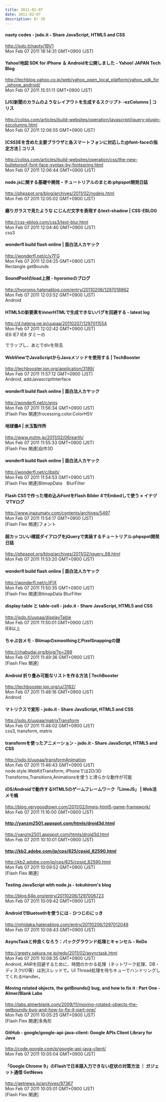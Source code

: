 ```yaml
---
title: 2011-02-07
date: 2011-02-07
description: B! 30
---
```


#### naoty codes - jsdo.it - Share JavaScript, HTML5 and CSS
http://jsdo.it/naoty/1BV1<br>
Mon Feb 07 2011 18:14:31 GMT+0900 (JST)<br>


#### Yahoo!地図 SDK for iPhone ＆ Androidを公開しました - Yahoo! JAPAN Tech Blog
http://techblog.yahoo.co.jp/web/yahoo_open_local_platform/yahoo_sdk_for_iphone_android/<br>
Mon Feb 07 2011 15:51:11 GMT+0900 (JST)<br>


####   [JS]新聞のカラムのようなレイアウトを生成するスクリプト -ezColumns | コリス
http://coliss.com/articles/build-websites/operation/javascript/jquery-plugin-ezcolumns.html<br>
Mon Feb 07 2011 12:06:55 GMT+0900 (JST)<br>


####   [CSS]IEを含めた主要ブラウザと各スマートフォンに対応した@font-faceの指定方法 | コリス
http://coliss.com/articles/build-websites/operation/css/the-new-bulletproof-font-face-syntax-by-fontspring.html<br>
Mon Feb 07 2011 12:06:44 GMT+0900 (JST)<br>


#### node.jsに関する基礎や開発・チュートリアルのまとめ:phpspot開発日誌
http://phpspot.org/blog/archives/2011/02/nodejs.html<br>
Mon Feb 07 2011 12:05:02 GMT+0900 (JST)<br>


#### 磨りガラスで見たような にじんだ文字を表現するtext-shadow | CSS-EBLOG
http://css-eblog.com/css3/text-blur.html<br>
Mon Feb 07 2011 12:04:40 GMT+0900 (JST)<br>
css3


#### wonderfl build flash online | 面白法人カヤック
http://wonderfl.net/c/y7FG<br>
Mon Feb 07 2011 12:04:25 GMT+0900 (JST)<br>
Rectangle getBounds


#### SoundPoolのload上限 - hyoromoのブログ
http://hyoromo.hatenablog.com/entry/20110206/1297018862<br>
Mon Feb 07 2011 12:03:52 GMT+0900 (JST)<br>
Android


####  HTML5の新要素をinnerHTMLで生成できないバグを回避する - latest log
http://d.hatena.ne.jp/uupaa/20110207/1297011554<br>
Mon Feb 07 2011 12:02:42 GMT+0900 (JST)<br>
IE6 IE7 IE8 ダミーの<div>でラップし、あとでdivを除去


#### WebViewでJavaScriptからJavaメソッドを使用する | TechBooster
http://techbooster.jpn.org/application/3189/<br>
Mon Feb 07 2011 11:57:12 GMT+0900 (JST)<br>
Android, addJavascriptInterface


#### wonderfl build flash online | 面白法人カヤック
http://wonderfl.net/c/enjs<br>
Mon Feb 07 2011 11:56:34 GMT+0900 (JST)<br>
[Flash Flex 関連]frocessing.color.ColorHSV


#### 地球儀4 | 水玉製作所
http://www.mztm.jp/2011/02/06/earth/<br>
Mon Feb 07 2011 11:55:33 GMT+0900 (JST)<br>
[Flash Flex 関連]自作3D


#### wonderfl build flash online | 面白法人カヤック
http://wonderfl.net/c/ibph/<br>
Mon Feb 07 2011 11:54:53 GMT+0900 (JST)<br>
[Flash Flex 関連]BitmapData　BlurFilter


#### Flash CS5で作った埋め込みFontをFlash Bilder 4でEmbedして使う « イナヅマTVログ
http://www.inazumatv.com/contents/archives/5497<br>
Mon Feb 07 2011 11:54:17 GMT+0900 (JST)<br>
[Flash Flex 関連]フォント


#### 超カッコいい確認ダイアログをjQueryで実装するチュートリアル:phpspot開発日誌
http://phpspot.org/blog/archives/2011/02/jquery_68.html<br>
Mon Feb 07 2011 11:53:20 GMT+0900 (JST)<br>


#### wonderfl build flash online | 面白法人カヤック
http://wonderfl.net/c/iFlX<br>
Mon Feb 07 2011 11:50:35 GMT+0900 (JST)<br>
[Flash Flex 関連]BitmapData BlurFilter


#### display:table と table-cell - jsdo.it - Share JavaScript, HTML5 and CSS
http://jsdo.it/uupaa/displayTable<br>
Mon Feb 07 2011 11:50:01 GMT+0900 (JST)<br>
IE8以上


#### ちゃぶ台メモ  -  BitmapのsmoothingとPixelSnappingの謎
http://chabudai.org/blog/?p=289<br>
Mon Feb 07 2011 11:49:36 GMT+0900 (JST)<br>
[Flash Flex 関連]


#### Android 折り畳み可能なリストを作る方法 | TechBooster
http://techbooster.jpn.org/ui/3162/<br>
Mon Feb 07 2011 11:48:16 GMT+0900 (JST)<br>
Android


#### マトリクスで変形 - jsdo.it - Share JavaScript, HTML5 and CSS
http://jsdo.it/uupaa/matrixTransform<br>
Mon Feb 07 2011 11:48:02 GMT+0900 (JST)<br>
css3, transform, matrix


#### transformを使ったアニメーション - jsdo.it - Share JavaScript, HTML5 and CSS
http://jsdo.it/uupaa/transformAnimation<br>
Mon Feb 07 2011 11:46:43 GMT+0900 (JST)<br>
node.style.WebKitTransform, iPhoneでは2D/3D Transforms,Transitions,Animationsを使うと滑らかな動作が可能


#### iOS/Androidで動作するHTML5のゲームフレームワーク「LimeJS」 | Web活メモ帳
http://blog.verygoodtown.com/2011/02/limejs-html5-game-framework/<br>
Mon Feb 07 2011 11:16:00 GMT+0900 (JST)<br>


#### http://yanzm2501.appspot.com/htmls/droid3d.html
http://yanzm2501.appspot.com/htmls/droid3d.html<br>
Mon Feb 07 2011 10:10:01 GMT+0900 (JST)<br>


#### http://kb2.adobe.com/jp/cps/825/cpsid_82590.html
http://kb2.adobe.com/jp/cps/825/cpsid_82590.html<br>
Mon Feb 07 2011 10:09:52 GMT+0900 (JST)<br>
[Flash Flex 関連]


#### Testing JavaScript with node.js - tokuhirom's blog
http://blog.64p.org/entry/20110206/1297006723<br>
Mon Feb 07 2011 10:09:42 GMT+0900 (JST)<br>


#### AndroidでBluetoothを使うには - ひつじのにっき
http://mhidaka.hatenablog.com/entry/20110206/1297012049<br>
Mon Feb 07 2011 10:08:43 GMT+0900 (JST)<br>


####          AsyncTaskと仲良くなろう：バックグラウンド処理とキャンセル - ReDo      
http://greety.sakura.ne.jp/redo/2011/02/asynctask.html<br>
Mon Feb 07 2011 10:08:35 GMT+0900 (JST)<br>
Android, ANRを回避するために、時間のかかる処理（ネットワーク処理、DB・ディスクI/O等）は別スレッドで。UI Thread処理を待ちキューでハンドリングしてくれるHandler。


####  Moving rotated objects, the getBounds() bug, and how to fix it : Part One - Almer/Blank Labs
http://labs.almerblank.com/2009/11/moving-rotated-objects-the-getbounds-bug-and-how-to-fix-it-part-one/<br>
Mon Feb 07 2011 10:05:25 GMT+0900 (JST)<br>
[Flash Flex 関連]多角形


#### GitHub - google/google-api-java-client: Google APIs Client Library for Java
http://code.google.com/p/google-api-java-client/<br>
Mon Feb 07 2011 10:05:04 GMT+0900 (JST)<br>


#### 「Google Chrome 9」のFlashで日本語入力できない症状の対策方法 ｜ ガジェット通信 GetNews
http://getnews.jp/archives/97367<br>
Mon Feb 07 2011 10:05:01 GMT+0900 (JST)<br>
[Flash Flex 関連]


